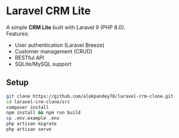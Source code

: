 # Laravel CRM Lite

A simple **CRM Lite** built with Laravel 9 (PHP 8.0).  
Features:
- User authentication (Laravel Breeze)
- Customer management (CRUD)
- RESTful API
- SQLite/MySQL support

## Setup
```bash
git clone https://github.com/alokpandey78/laravel-crm-clone.git
cd laravel-crm-clone/src
composer install
npm install && npm run build
cp .env.example .env
php artisan migrate
php artisan serve

